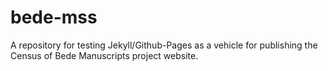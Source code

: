 bede-mss
========

A repository for testing Jekyll/Github-Pages as a vehicle for publishing the Census of Bede Manuscripts project website.
